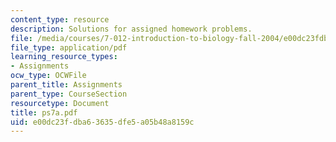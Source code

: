 ```yaml
---
content_type: resource
description: Solutions for assigned homework problems.
file: /media/courses/7-012-introduction-to-biology-fall-2004/e00dc23fdba63635dfe5a05b48a8159c_ps7a.pdf
file_type: application/pdf
learning_resource_types:
- Assignments
ocw_type: OCWFile
parent_title: Assignments
parent_type: CourseSection
resourcetype: Document
title: ps7a.pdf
uid: e00dc23f-dba6-3635-dfe5-a05b48a8159c
---
```

